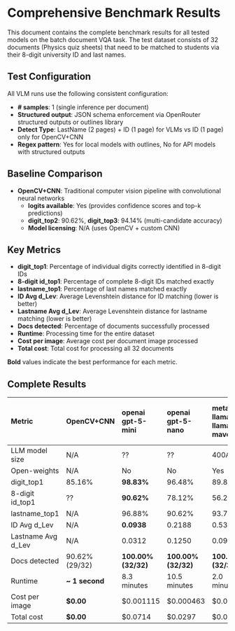# Comprehensive Benchmark Results

This document contains the complete benchmark results for all tested models on the batch document VQA task. The test dataset consists of 32 documents (Physics quiz sheets) that need to be matched to students via their 8-digit university ID and last names.

## Test Configuration

All VLM runs use the following consistent configuration:
- **# samples**: 1 (single inference per document)
- **Structured output**: JSON schema enforcement via OpenRouter structured outputs or outlines library
- **Detect Type**: LastName (2 pages) + ID (1 page) for VLMs vs ID (1 page) only for OpenCV+CNN
- **Regex pattern**: Yes for local models with outlines, No for API models with structured outputs

## Baseline Comparison

- **OpenCV+CNN**: Traditional computer vision pipeline with convolutional neural networks
  - **logits available**: Yes (provides confidence scores and top-k predictions)
  - **digit_top2**: 90.62%, **digit_top3**: 94.14% (multi-candidate accuracy)
  - **Model licensing**: N/A (uses OpenCV + custom CNN)

## Key Metrics

- **digit_top1**: Percentage of individual digits correctly identified in 8-digit IDs
- **8-digit id_top1**: Percentage of complete 8-digit IDs matched exactly
- **lastname_top1**: Percentage of last names matched exactly  
- **ID Avg d_Lev**: Average Levenshtein distance for ID matching (lower is better)
- **Lastname Avg d_Lev**: Average Levenshtein distance for lastname matching (lower is better)
- **Docs detected**: Percentage of documents successfully processed
- **Runtime**: Processing time for the entire dataset
- **Cost per image**: Average cost per document image processed
- **Total cost**: Total cost for processing all 32 documents

**Bold** values indicate the best performance for each metric.

## Complete Results


| **Metric** | **OpenCV+CNN** | **openai**<br>gpt-5-mini | **openai**<br>gpt-5-nano | **meta-llama**<br>llama-4-maverick | **moonshotai**<br>kimi-vl-a3b-thinking:free | **anthropic**<br>claude-sonnet-4 | **z-ai**<br>glm-4.5v | **qwen**<br>qwen-2.5-vl-7b-instruct | **qwen**<br>qwen2.5-vl-32b-instruct |
|:---|:---|:---|:---|:---|:---|:---|:---|:---|:---|
| LLM model size | N/A | ?? | ?? | 400A17 | 16A3 | ?? | 106A12 | 7B | 32B |
| Open-weights | N/A | No | No | Yes | Yes | No | Yes | Yes | Yes |
| digit_top1 | 85.16% | **98.83%** | 96.48% | 89.84% | 85.94% | 84.77% | 93.36% | 82.08% | 96.09% |
| 8-digit id_top1 | ?? | **90.62%** | 78.12% | 56.25% | 50.00% | 37.50% | 78.12% | 76.67% | 84.38% |
| lastname_top1 | N/A | 96.88% | 90.62% | 93.75% | 96.88% | **100.00%** | **100.00%** | **100.00%** | **100.00%** |
| ID Avg d_Lev | N/A | **0.0938** | 0.2188 | 0.5312 | 0.9062 | 1.0938 | 0.2188 | 1.6333 | 0.1562 |
| Lastname Avg d_Lev | N/A | 0.0312 | 0.1250 | 0.0938 | 0.0938 | **0.0000** | **0.0000** | **0.0000** | **0.0000** |
| Docs detected | 90.62% (29/32) | **100.00% (32/32)** | **100.00% (32/32)** | **100.00% (32/32)** | **100.00% (32/32)** | **100.00% (32/32)** | **100.00% (32/32)** | 93.75% (30/32) | **100.00% (32/32)** |
| Runtime | **~ 1 second** | 8.3 minutes | 10.5 minutes | 2.0 minutes | 9.5 minutes | 3.5 minutes | 6.2 minutes | 6.8 minutes | 2.3 minutes |
| Cost per image | **$0.00** | $0.001115 | $0.000463 | $0.000539 | **$0.000000** | $0.005567 | $0.002057 | $0.000081 | $0.002605 |
| Total cost | **$0.00** | $0.0714 | $0.0297 | $0.0345 | **$0.0000** | $0.3563 | $0.1316 | $0.0039 | $0.1667 |